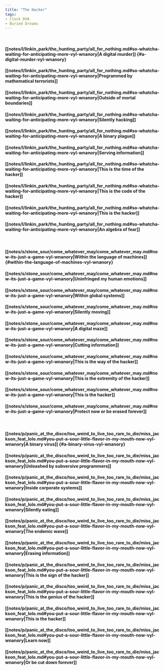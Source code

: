 ```yaml
---
title: "The Hacker"
tags:
- Clock DVA
- Buried Dreams
---
```

&nbsp;
#### [[notes/l/linkin_park/the_hunting_party/all_for_nothing.md#so-whatcha-waiting-for-anticipating-more-vyl-wnanory|A digital murder]] {#a-digital-murder-vyl-wnanory}
#### [[notes/l/linkin_park/the_hunting_party/all_for_nothing.md#so-whatcha-waiting-for-anticipating-more-vyl-wnanory|Programmed by mathematical terrorists]]
#### [[notes/l/linkin_park/the_hunting_party/all_for_nothing.md#so-whatcha-waiting-for-anticipating-more-vyl-wnanory|Outside of mortal boundaries]]
#### [[notes/l/linkin_park/the_hunting_party/all_for_nothing.md#so-whatcha-waiting-for-anticipating-more-vyl-wnanory|Silently hacking]]
#### [[notes/l/linkin_park/the_hunting_party/all_for_nothing.md#so-whatcha-waiting-for-anticipating-more-vyl-wnanory|A binary plague]]
#### [[notes/l/linkin_park/the_hunting_party/all_for_nothing.md#so-whatcha-waiting-for-anticipating-more-vyl-wnanory|Serving information]]
#### [[notes/l/linkin_park/the_hunting_party/all_for_nothing.md#so-whatcha-waiting-for-anticipating-more-vyl-wnanory|This is the time of the hacker]]
#### [[notes/l/linkin_park/the_hunting_party/all_for_nothing.md#so-whatcha-waiting-for-anticipating-more-vyl-wnanory|This is the code of the hacker]]
#### [[notes/l/linkin_park/the_hunting_party/all_for_nothing.md#so-whatcha-waiting-for-anticipating-more-vyl-wnanory|This is the hacker]]
#### [[notes/l/linkin_park/the_hunting_party/all_for_nothing.md#so-whatcha-waiting-for-anticipating-more-vyl-wnanory|An algebra of fear]]
&nbsp;
#### [[notes/s/stone_sour/come_whatever_may/come_whatever_may.md#now-its-just-a-game-vyl-wnanory|Within the language of machines]] {#within-the-language-of-machines-vyl-wnanory}
#### [[notes/s/stone_sour/come_whatever_may/come_whatever_may.md#now-its-just-a-game-vyl-wnanory|Uninfringed my human emotions]]
#### [[notes/s/stone_sour/come_whatever_may/come_whatever_may.md#now-its-just-a-game-vyl-wnanory|Within global systems]]
#### [[notes/s/stone_sour/come_whatever_may/come_whatever_may.md#now-its-just-a-game-vyl-wnanory|Silently moving]]
#### [[notes/s/stone_sour/come_whatever_may/come_whatever_may.md#now-its-just-a-game-vyl-wnanory|A digital maze]]
#### [[notes/s/stone_sour/come_whatever_may/come_whatever_may.md#now-its-just-a-game-vyl-wnanory|Cutting information]]
#### [[notes/s/stone_sour/come_whatever_may/come_whatever_may.md#now-its-just-a-game-vyl-wnanory|This is the way of the hacker]]
#### [[notes/s/stone_sour/come_whatever_may/come_whatever_may.md#now-its-just-a-game-vyl-wnanory|This is the extremity of the hacker]]
#### [[notes/s/stone_sour/come_whatever_may/come_whatever_may.md#now-its-just-a-game-vyl-wnanory|This is the hacker]]
#### [[notes/s/stone_sour/come_whatever_may/come_whatever_may.md#now-its-just-a-game-vyl-wnanory|Protect now or be erased forever]]
&nbsp;
#### [[notes/p/panic_at_the_disco/too_weird_to_live_too_rare_to_die/miss_jackson_feat_lolo.md#you-put-a-sour-little-flavor-in-my-mouth-now-vyl-wnanory|A binary virus]] {#a-binary-virus-vyl-wnanory}
#### [[notes/p/panic_at_the_disco/too_weird_to_live_too_rare_to_die/miss_jackson_feat_lolo.md#you-put-a-sour-little-flavor-in-my-mouth-now-vyl-wnanory|Unleashed by subversive programmers]]
#### [[notes/p/panic_at_the_disco/too_weird_to_live_too_rare_to_die/miss_jackson_feat_lolo.md#you-put-a-sour-little-flavor-in-my-mouth-now-vyl-wnanory|Inside corporate systems]]
#### [[notes/p/panic_at_the_disco/too_weird_to_live_too_rare_to_die/miss_jackson_feat_lolo.md#you-put-a-sour-little-flavor-in-my-mouth-now-vyl-wnanory|Silently eating]]
#### [[notes/p/panic_at_the_disco/too_weird_to_live_too_rare_to_die/miss_jackson_feat_lolo.md#you-put-a-sour-little-flavor-in-my-mouth-now-vyl-wnanory|The endemic wave]]
#### [[notes/p/panic_at_the_disco/too_weird_to_live_too_rare_to_die/miss_jackson_feat_lolo.md#you-put-a-sour-little-flavor-in-my-mouth-now-vyl-wnanory|Erasing information]]
#### [[notes/p/panic_at_the_disco/too_weird_to_live_too_rare_to_die/miss_jackson_feat_lolo.md#you-put-a-sour-little-flavor-in-my-mouth-now-vyl-wnanory|This is the sign of the hacker]]
#### [[notes/p/panic_at_the_disco/too_weird_to_live_too_rare_to_die/miss_jackson_feat_lolo.md#you-put-a-sour-little-flavor-in-my-mouth-now-vyl-wnanory|This is the genius of the hacker]]
#### [[notes/p/panic_at_the_disco/too_weird_to_live_too_rare_to_die/miss_jackson_feat_lolo.md#you-put-a-sour-little-flavor-in-my-mouth-now-vyl-wnanory|This is the hacker]]
#### [[notes/p/panic_at_the_disco/too_weird_to_live_too_rare_to_die/miss_jackson_feat_lolo.md#you-put-a-sour-little-flavor-in-my-mouth-now-vyl-wnanory|Learn now]]
#### [[notes/p/panic_at_the_disco/too_weird_to_live_too_rare_to_die/miss_jackson_feat_lolo.md#you-put-a-sour-little-flavor-in-my-mouth-now-vyl-wnanory|Or be cut down forever]]
